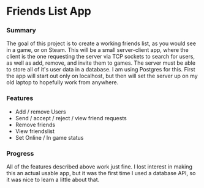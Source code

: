 # Friends List App

### Summary
The goal of this project is to create a working friends list, as you would see in a game, or on Steam. This will be a small server-client app, where the client is the one requesting the server via TCP sockets to search for users, as well as add, remove, and invite them to games. The server must be able to store all of it's user data in a database. I am using Postgres for this. First the app will start out only on localhost, but then will set the server up on my old laptop to hopefully work from anywhere.

### Features
- Add / remove Users
- Send / accept / reject / view friend requests
- Remove friends
- View friendslist
- Set Online / In game status

### Progress
All of the features described above work just fine. I lost interest in making this an actual usable app, but it was the first time I used a database API, so it was nice to learn a little about that.
